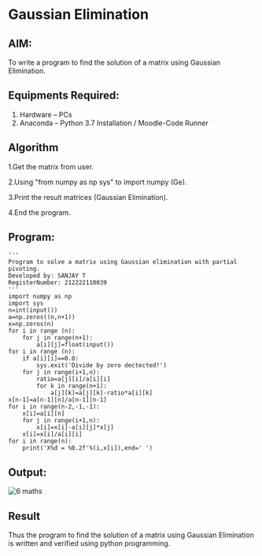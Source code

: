 # Gaussian Elimination

## AIM:

To write a program to find the solution of a matrix using Gaussian Elimination.

## Equipments Required:

1. Hardware – PCs
2. Anaconda – Python 3.7 Installation / Moodle-Code Runner

## Algorithm

1.Get the matrix from user.

2.Using "from numpy as np sys" to import numpy (Ge).

3.Print the result matrices (Gaussian Elimination).

4.End the program.

## Program:
```
'''
Program to solve a matrix using Gaussian elimination with partial pivoting.
Developed by: SANJAY T
RegisterNumber: 212222110039
'''
import numpy as np
import sys
n=int(input())
a=np.zeros((n,n+1))
x=np.zeros(n)
for i in range (n):
    for j in range(n+1):
        a[i][j]=float(input())
for i in range (n):
    if a[i][i]==0.0:
        sys.exit('Divide by zero dectected!')
    for j in range(i+1,n):
        ratio=a[j][i]/a[i][i]
        for k in range(n+1):
            a[j][k]=a[j][k]-ratio*a[i][k]
x[n-1]=a[n-1][n]/a[n-1][n-1]
for i in range(n-2,-1,-1):
    x[i]=a[i][n]
    for j in range(i+1,n):
        x[i]=x[i]-a[i][j]*x[j]
    x[i]=x[i]/a[i][i]
for i in range(n):
    print('X%d = %0.2f'%(i,x[i]),end=' ')
```

## Output:

![6 maths](https://github.com/sanjaythiyagarajan/Gaussian/assets/119409242/d56c4b11-cb5a-4e04-aab5-6956dcab2d7a)


## Result

Thus the program to find the solution of a matrix using Gaussian Elimination is written and verified using python programming.

